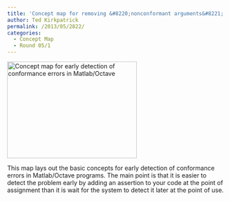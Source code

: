 ```yaml
---
title: 'Concept map for removing &#8220;nonconformant arguments&#8221; in Matlab/Octave'
author: Ted Kirkpatrick
permalink: /2013/05/2822/
categories:
  - Concept Map
  - Round 05/1
---
```

[<img class="alignnone size-medium wp-image-2821" alt="Concept map for early detection of conformance errors in Matlab/Octave" src="http://teaching.software-carpentry.org/wp-content/uploads/2013/05/Conformance-error-concept-map-e1369678235493-300x224.jpg" width="300" height="224" />][1]

This map lays out the basic concepts for early detection of conformance errors in Matlab/Octave programs. The main point is that it is easier to detect the problem early by adding an assertion to your code at the point of assignment than it is wait for the system to detect it later at the point of use.

&nbsp;

 [1]: http://teaching.software-carpentry.org/wp-content/uploads/2013/05/Conformance-error-concept-map-e1369678235493.jpg
